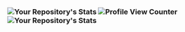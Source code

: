 ### ![Your Repository's Stats](https://github-readme-stats.vercel.app/api/top-langs/?username=SpearsDevin&theme=blue-green) ![Profile View Counter](https://komarev.com/ghpvc/?username=SpearsDevin) ![Your Repository's Stats](https://github-readme-stats.vercel.app/api?username=SpearsDevin&show_icons=true)
